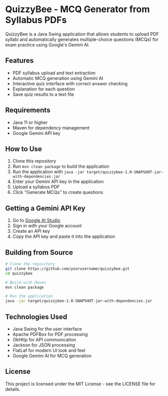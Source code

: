 # QuizzyBee - MCQ Generator from Syllabus PDFs

QuizzyBee is a Java Swing application that allows students to upload PDF syllabi and automatically generates multiple-choice questions (MCQs) for exam practice using Google's Gemini AI.

## Features

- PDF syllabus upload and text extraction
- Automatic MCQ generation using Gemini AI
- Interactive quiz interface with correct answer checking
- Explanation for each question
- Save quiz results to a text file

## Requirements

- Java 11 or higher
- Maven for dependency management
- Google Gemini API key

## How to Use

1. Clone this repository
2. Run `mvn clean package` to build the application
3. Run the application with `java -jar target/quizzybee-1.0-SNAPSHOT-jar-with-dependencies.jar`
4. Enter your Gemini API key in the application
5. Upload a syllabus PDF
6. Click "Generate MCQs" to create questions

## Getting a Gemini API Key

1. Go to [Google AI Studio](https://makersuite.google.com/app/apikey)
2. Sign in with your Google account
3. Create an API key
4. Copy the API key and paste it into the application

## Building from Source

```bash
# Clone the repository
git clone https://github.com/yourusername/quizzybee.git
cd quizzybee

# Build with Maven
mvn clean package

# Run the application
java -jar target/quizzybee-1.0-SNAPSHOT-jar-with-dependencies.jar
```

## Technologies Used

- Java Swing for the user interface
- Apache PDFBox for PDF processing
- OkHttp for API communication
- Jackson for JSON processing
- FlatLaf for modern UI look and feel
- Google Gemini AI for MCQ generation

## License

This project is licensed under the MIT License - see the LICENSE file for details. 

